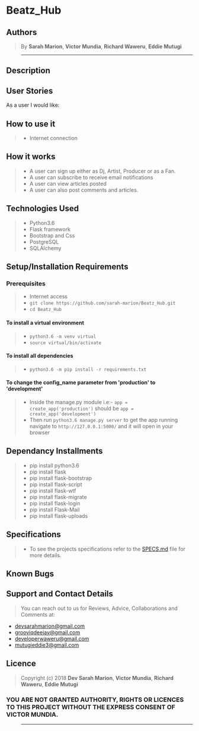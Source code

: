 # Beatz_Hub

<!-- > A personal Blog where users can subscribe, post and comment on articles posted. -->

## Authors

> By **Sarah Marion**, **Victor Mundia**, **Richard Waweru**, **Eddie Mutugi**

> -----------------------------------------------------------

## Description

<!-- > This is a web application that allows various users to submit a short pitch. Users can also be able to view other pitches from different categories (Pick-up Lines, Interview Pitches, Product Pitches, Promotion Pitches), comment and vote. For a user to do any of that, they need to have registered. -->

## User Stories

As a user I would like:

<!-- > * to view the different categories.
> * to see the pitches other people have posted.
> * to comment on the different pitches and leave feedback.
> * to submit a pitch in any category.
> * to vote on the pitch they liked and give it a downvote or upvote. -->

## How to use it

> * Internet connection
<!-- > * Click https://pitchthis.herokuapp.com/) <br/>
  or <br/>
> * Copy https://pitchthis.herokuapp.com/) and  Paste the link on your prefered browser -->

## How it works

> * A user can sign up either as Dj, Artist, Producer or as a Fan.
> * A user can subscribe to receive email notifications
> * A user can view articles posted
> * A user can also post comments and articles.

## Technologies Used

> * Python3.6
> * Flask framework
> * Bootstrap and Css
> * PostgreSQL
> * SQLAlchemy

## Setup/Installation Requirements

### Prerequisites

> * Internet access
> * ```git clone https://github.com/sarah-marion/Beatz_Hub.git```
> * ```cd Beatz_Hub```

#### To install a virtual environment

> * ```python3.6 -m venv virtual``` 
> * ```source virtual/bin/activate```

#### To install all dependencies

> * ```python3.6 -m pip install -r requirements.txt```

#### To change the config_name parameter from 'production' to 'development'

> * Inside the manage.py module  i.e:- ```app = create_app('production')``` should be ```app = create_app('development')```
> * Then run ```python3.6 manage.py server``` to get the app running  navigate to ```http://127.0.0.1:5000/``` and it will open in your browser

## Dependancy Installments

> * pip install python3.6
> * pip install flask
> * pip install flask-bootstrap
> * pip install flask-script
> * pip install flask-wtf
> * pip install flask-migrate
> * pip install flask-login
> * pip install Flask-Mail
> * pip install flask-uploads

## Specifications

> * To see the projects specifications refer to the [SPECS.md](SPECS.md) file for more details.

## Known Bugs

<!-- > It does not have bugs.But if any problems should occur, email me at devsarahmarion@gmail.com -->

## Support and Contact Details

> You can reach out to us for Reviews, Advice, Collaborations and Comments at:

* devsarahmarion@gmail.com
* grooviqdeejay@gmail.com
* developerwaweru@gmail.com
* mutugieddie3@gmail.com


## Licence

> Copyright (c) 2018 **Dev Sarah Marion**, **Victor Mundia**, **Richard Waweru**, **Eddie Mutugi**

### YOU ARE NOT GRANTED AUTHORITY, RIGHTS OR LICENCES TO THIS PROJECT WITHOUT THE EXPRESS CONSENT OF VICTOR MUNDIA.

> --------------------------------------------------------